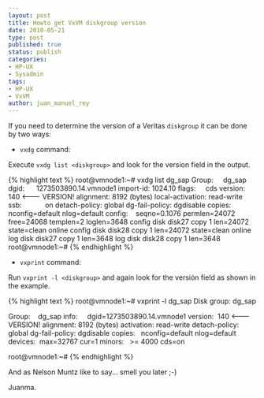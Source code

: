 ```yaml
---
layout: post
title: Howto get VxVM diskgroup version
date: 2010-05-21
type: post
published: true
status: publish
categories:
- HP-UX
- Sysadmin
tags:
- HP-UX
- VxVM
author: juan_manuel_rey
---
```


If you need to determine the version of a Veritas `diskgroup` it can be done by two ways:

-   `vxdg` command:

Execute `vxdg list <diskgroup>` and look for the version field in the output.

{% highlight text %}
root@vmnode1:~# vxdg list dg_sap
Group:     dg_sap
dgid:      1273503890.14.vmnode1
import-id: 1024.10
flags:     cds
version:   140 <--- VERSION!
alignment: 8192 (bytes)
local-activation: read-write
ssb:            on
detach-policy: global
dg-fail-policy: dgdisable
copies:    nconfig=default nlog=default
config:    seqno=0.1076 permlen=24072 free=24068 templen=2 loglen=3648
config disk disk27 copy 1 len=24072 state=clean online
config disk disk28 copy 1 len=24072 state=clean online
log disk disk27 copy 1 len=3648
log disk disk28 copy 1 len=3648
root@vmnode1:~#
{% endhighlight %}

-   `vxprint` command:

Run `vxprint -l <diskgroup>` and again look for the versión field as shown in the example.

{% highlight text %}
root@vmnode1:~# vxprint -l dg_sap
Disk group: dg_sap

Group:    dg_sap
info:     dgid=1273503890.14.vmnode1
version:  140 <--- VERSION!
alignment: 8192 (bytes)
activation: read-write
detach-policy: global
dg-fail-policy: dgdisable
copies:   nconfig=default nlog=default
devices:  max=32767 cur=1
minors:   >= 4000
cds=on

root@vmnode1:~#
{% endhighlight %}

And as Nelson Muntz like to say... smell you later ;-)

Juanma.
